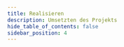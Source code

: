 ```yaml
---
title: Realisieren
description: Umsetzten des Projekts
hide_table_of_contents: false
sidebar_position: 4
---
```

